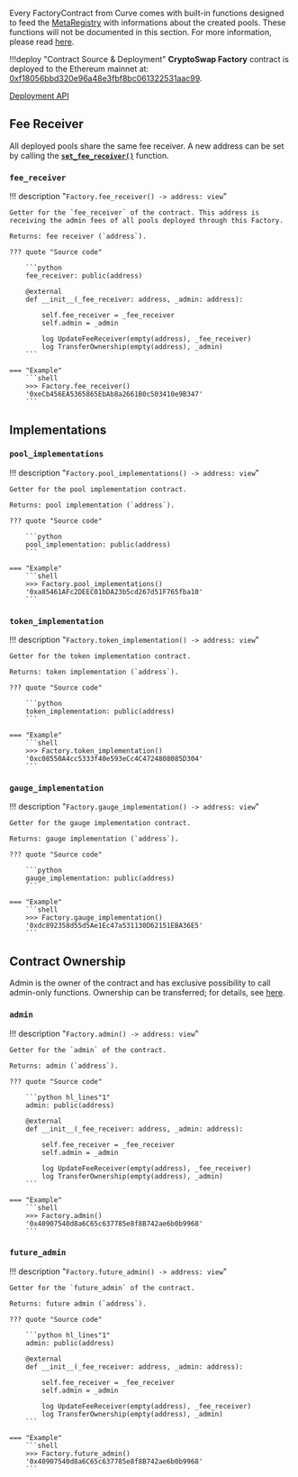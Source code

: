 Every FactoryContract from Curve comes with built-in functions designed to feed the [MetaRegistry](../../registry/MetaRegistryAPI.md) with informations about the created pools. These functions will not be documented in this section. For more information, please read [here](../../registry/overview.md).


!!!deploy "Contract Source & Deployment"
    **CryptoSwap Factory** contract is deployed to the Ethereum mainnet at: [0xf18056bbd320e96a48e3fbf8bc061322531aac99](https://etherscan.io/address/0xf18056bbd320e96a48e3fbf8bc061322531aac99#code).


[Deployment API](../factory/deployer-api.md)


## **Fee Receiver**

All deployed pools share the same fee receiver. A new address can be set by calling the [**`set_fee_receiver()`**](../factory/admin-controls.md#set_fee_receiver) function.

### `fee_receiver`
!!! description "`Factory.fee_receiver() -> address: view`"

    Getter for the `fee_receiver` of the contract. This address is receiving the admin fees of all pools deployed through this Factory.

    Returns: fee receiver (`address`).

    ??? quote "Source code"

        ```python
        fee_receiver: public(address)

        @external
        def __init__(_fee_receiver: address, _admin: address):

            self.fee_receiver = _fee_receiver
            self.admin = _admin

            log UpdateFeeReceiver(empty(address), _fee_receiver)
            log TransferOwnership(empty(address), _admin)
        ```

    === "Example"
        ```shell
        >>> Factory.fee_receiver()
        '0xeCb456EA5365865EbAb8a2661B0c503410e9B347'
        ```



## **Implementations**

### `pool_implementations`
!!! description "`Factory.pool_implementations() -> address: view`"

    Getter for the pool implementation contract.

    Returns: pool implementation (`address`).

    ??? quote "Source code"

        ```python
        pool_implementation: public(address)
        ```

    === "Example"
        ```shell
        >>> Factory.pool_implementations()
        '0xa85461AFc2DEEC01bDA23b5cd267d51F765fba10'
        ```


### `token_implementation`
!!! description "`Factory.token_implementation() -> address: view`"

    Getter for the token implementation contract.

    Returns: token implementation (`address`).

    ??? quote "Source code"

        ```python
        token_implementation: public(address)
        ```

    === "Example"
        ```shell
        >>> Factory.token_implementation()
        '0xc08550A4cc5333f40e593eCc4C4724808085D304'
        ```


### `gauge_implementation`
!!! description "`Factory.gauge_implementation() -> address: view`"

    Getter for the gauge implementation contract.

    Returns: gauge implementation (`address`).

    ??? quote "Source code"

        ```python
        gauge_implementation: public(address)
        ```

    === "Example"
        ```shell
        >>> Factory.gauge_implementation()
        '0xdc892358d55d5Ae1Ec47a531130D62151EBA36E5'
        ```



## **Contract Ownership**

Admin is the owner of the contract and has exclusive possibility to call admin-only functions. Ownership can be transferred; for details, see [here](../factory/admin-controls.md).

### `admin`
!!! description "`Factory.admin() -> address: view`"

    Getter for the `admin` of the contract.

    Returns: admin (`address`).

    ??? quote "Source code"

        ```python hl_lines"1"
        admin: public(address)

        @external
        def __init__(_fee_receiver: address, _admin: address):

            self.fee_receiver = _fee_receiver
            self.admin = _admin

            log UpdateFeeReceiver(empty(address), _fee_receiver)
            log TransferOwnership(empty(address), _admin)
        ```

    === "Example"
        ```shell
        >>> Factory.admin()
        '0x40907540d8a6C65c637785e8f8B742ae6b0b9968'
        ```


### `future_admin`
!!! description "`Factory.future_admin() -> address: view`"

    Getter for the `future_admin` of the contract.

    Returns: future admin (`address`).

    ??? quote "Source code"

        ```python hl_lines"1"
        admin: public(address)

        @external
        def __init__(_fee_receiver: address, _admin: address):

            self.fee_receiver = _fee_receiver
            self.admin = _admin

            log UpdateFeeReceiver(empty(address), _fee_receiver)
            log TransferOwnership(empty(address), _admin)
        ```

    === "Example"
        ```shell
        >>> Factory.future_admin()
        '0x40907540d8a6C65c637785e8f8B742ae6b0b9968'
        ```